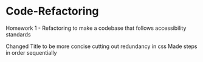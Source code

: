 # Code-Refactoring
Homework 1 - Refactoring to make a codebase that follows accessibility standards

Changed Title to be more concise
cutting out redundancy in css
Made steps in order sequentially 

